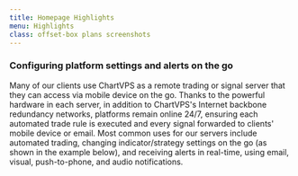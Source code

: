 ```yaml
---
title: Homepage Highlights
menu: Highlights
class: offset-box plans screenshots
---
```


<div><div class="page-wrapper">
    <div class="page-content"><h3>Configuring platform settings and alerts on the go</h3>
      <p>Many of our clients use ChartVPS as a remote trading or signal server that they can access via mobile device on the go. Thanks to the powerful hardware in each server, in addition to ChartVPS's Internet backbone redundancy networks, platforms remain online 24/7, ensuring each automated trade rule is executed and every signal forwarded to clients' mobile device or email. Most common uses for our servers include automated trading, changing indicator/strategy settings on the go (as shown in the example below), and receiving alerts in real-time, using email, visual, push-to-phone, and audio notifications.</p>
      <p class="screenshot centered"><img src="images/ChartVPS-Remote-Connection-Session-setting-up-alerts-TradeStation-via-Android.jpg" alt="" class="portimg" title="Configuring TradeStation settings and alerts on the go using ChartVPS"></p></div></div></div>